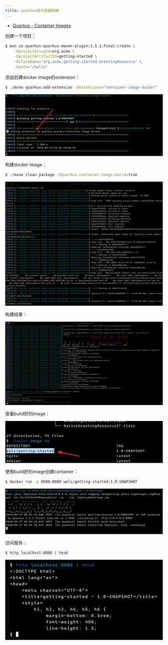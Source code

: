 ```yaml
---
title: quarkus进行容器构建
---
```


* [Quarkus - Container Images](https://quarkus.io/guides/container-image)

创建一个项目：

```bash
$ mvn io.quarkus:quarkus-maven-plugin:1.5.1.Final:create \
    -DprojectGroupId=org.acme \
    -DprojectArtifactId=getting-started \
    -DclassName="org.acme.getting.started.GreetingResource" \
    -Dpath="/hello"
```

添加创建docker image的extension：

```bash
$ ./mvnw quarkus:add-extension -Dextensions="container-image-docker"
```

![](https://raw.githubusercontent.com/liweinan/blogpic2020iii/master/jun27/4361592996820_.pic_hd.jpg)

构建docker image：

```bash
$ ./mvnw clean package -Dquarkus.container-image.build=true
```

![](https://raw.githubusercontent.com/liweinan/blogpic2020iii/master/jun27/3AB083A3-2753-4665-A9D0-B52D2A56C369.png)

构建结果：

![](https://raw.githubusercontent.com/liweinan/blogpic2020iii/master/jun27/B48C052D-D9D2-4936-B2D8-E12E238C3992.png)

查看bulid好的image：

![](https://raw.githubusercontent.com/liweinan/blogpic2020iii/master/jun27/2058CBCD-17C6-49EF-846B-8A6B1C8FA6CC.png)

使用build好的image创建container：

```bash
$ docker run -p 8080:8080 weli/getting-started:1.0-SNAPSHOT
```

![](https://raw.githubusercontent.com/liweinan/blogpic2020iii/master/jun27/694D50E2-B1A9-495C-813C-12480802E550.png)

访问服务：

```bash
$ http localhost:8080 | head
```

![](https://raw.githubusercontent.com/liweinan/blogpic2020iii/master/jun27/8458629F-D88E-4E95-85BC-FA2A4BB7040D.png)




